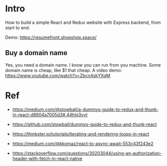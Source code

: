 # Intro

How to build a simple React and Redux website with Express backend, from start to end.

Demo: https://resumefront.shopshop.space/

## Buy a domain name
Yes, you need a domain name. I know you can run from you machine. Some domain name is cheap, like $1 that cheap. A video demo: https://www.youtube.com/watch?v=Zbcn4skYXqM



# Ref
* https://medium.com/@stowball/a-dummys-guide-to-redux-and-thunk-in-react-d8904a7005d3#.44hlq3vvt
* https://github.com/stowball/dummys-guide-to-redux-and-thunk-react
* https://thinkster.io/tutorials/iterating-and-rendering-loops-in-react
* https://medium.com/@kkomaz/react-to-async-await-553c43f243e2

* https://stackoverflow.com/questions/30203044/using-an-authorization-header-with-fetch-in-react-native
